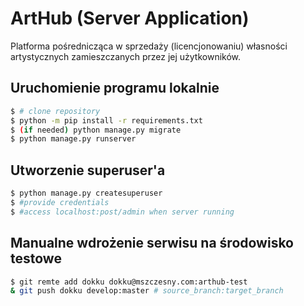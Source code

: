 # ArtHub (Server Application)

Platforma pośrednicząca w sprzedaży
(licencjonowaniu) własności artystycznych zamieszczanych przez jej użytkowników.

## Uruchomienie programu lokalnie

```bash
$ # clone repository
$ python -m pip install -r requirements.txt
$ (if needed) python manage.py migrate
$ python manage.py runserver
```

## Utworzenie superuser'a

```bash
$ python manage.py createsuperuser
$ #provide credentials
$ #access localhost:post/admin when server running
```

## Manualne wdrożenie serwisu na środowisko testowe

```bash
$ git remte add dokku dokku@mszczesny.com:arthub-test
& git push dokku develop:master # source_branch:target_branch
```
